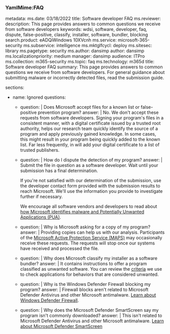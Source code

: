 ### YamlMime:FAQ
metadata:
  ms.date: 03/18/2022
  title: Software developer FAQ
  ms.reviewer: 
  description: This page provides answers to common questions we receive from software developers
  keywords: wdsi, software, developer, faq, dispute, false-positive, classify, installer, software, bundler, blocking
  search.product: eADQiWindows 10XVcnh
  ms.service: microsoft-365-security
  ms.subservice: intelligence
  ms.mktglfcycl: deploy
  ms.sitesec: library
  ms.pagetype: security
  ms.author: dansimp
  author: dansimp
  ms.localizationpriority: medium
  manager: dansimp
  audience: ITPro
  ms.collection: m365-security
  ms.topic: faq
  ms.technology: m365d
title: Software developer FAQ
summary: This page provides answers to common questions we receive from software developers. For general guidance about submitting malware or incorrectly detected files, read the submission guide.


sections:
  - name: Ignored
    questions:
      - question: |
          Does Microsoft accept files for a known list or false-positive prevention program?
        answer: |
          No. We don't accept these requests from software developers. Signing your program's files in a consistent manner, with a digital certificate issued by a trusted root authority, helps our research team quickly identify the source of a program and apply previously gained knowledge. In some cases, this might result in your program being quickly added to the known list. Far less frequently, in will add your digital certificate to a list of trusted publishers.

      - question: |
          How do I dispute the detection of my program?
        answer: |
          Submit the file in question as a software developer. Wait until your submission has a final determination.
          
          If you're not satisfied with our determination of the submission, use the developer contact form provided with the submission results to reach Microsoft. We'll use the information you provide to investigate further if necessary.
          
          We encourage all software vendors and developers to read about [how Microsoft identifies malware and Potentially Unwanted Applications (PUA)](criteria.md).
          
      - question: |
          Why is Microsoft asking for a copy of my program?
        answer: |
          Providing copies can help us with our analysis. Participants of the [Microsoft Active Protection Service (MAPS)](https://www.microsoft.com/msrc/mapp) may occasionally receive these requests. The requests will stop once our systems have received and processed the file.
          
      - question: |
          Why does Microsoft classify my installer as a software bundler?
        answer: |
          It contains instructions to offer a program classified as unwanted software. You can review the [criteria](criteria.md) we use to check applications for behaviors that are considered unwanted.
          
      - question: |
          Why is the Windows Defender Firewall blocking my program?
        answer: |
          Firewall blocks aren't related to Microsoft Defender Antivirus and other Microsoft antimalware. [Learn about Windows Defender Firewall](/windows/security/windows-firewall/windows-firewall-with-advanced-security).
          
      - question: |
          Why does the Microsoft Defender SmartScreen say my program isn't commonly downloaded?
        answer: |
          This isn't related to Microsoft Defender Antivirus and other Microsoft antimalware. [Learn about Microsoft Defender SmartScreen](/windows/security/microsoft-defender-smartscreen/microsoft-defender-smartscreen-overview)
